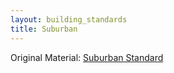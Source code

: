 ```yaml
---
layout: building_standards
title: Suburban
---
```


Original Material: [Suburban Standard](https://news.lugnet.com/announce/?n=3444)
